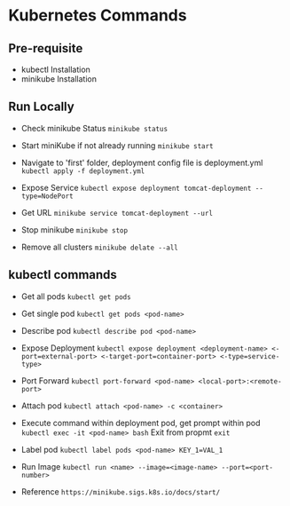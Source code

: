 # Kubernetes Commands

## Pre-requisite
- kubectl Installation
- minikube Installation

## Run Locally

- Check minikube Status
    `minikube status`

- Start miniKube if not already running 
    `minikube start`

- Navigate to 'first' folder, deployment config file is deployment.yml
    `kubectl apply -f deployment.yml`

- Expose Service
    `kubectl expose deployment tomcat-deployment --type=NodePort`
    
- Get URL
    `minikube service tomcat-deployment --url`

- Stop minikube
    `minikube stop`

- Remove all clusters
    `minikube delate --all`

## kubectl commands

- Get all pods
    `kubectl get pods`

- Get single pod
    `kubectl get pods <pod-name>`

- Describe pod
    `kubectl describe pod <pod-name>`

- Expose Deployment
    `kubectl expose deployment <deployment-name> <-port=external-port> <-target-port=container-port> <-type=service-type>`

- Port Forward
    `kubectl port-forward <pod-name> <local-port>:<remote-port>`

- Attach pod 
    `kubectl attach <pod-name> -c <container>`

- Execute command within deployment pod, get prompt within pod
    `kubectl exec -it <pod-name> bash`
    Exit from propmt `exit`

- Label pod
    `kubectl label pods <pod-name> KEY_1=VAL_1`

- Run Image
    `kubectl run <name> --image=<image-name> --port=<port-number>`

- Reference
    `https://minikube.sigs.k8s.io/docs/start/`



